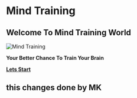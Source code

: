 # Mind Training 


## Welcome To Mind Training World 

![Mind Training](https://i1.wp.com/www.drperlmutter.com/wp-content/uploads/2017/06/Test-Your-Brain-Quiz-Perlmutter-1.png?fit=1200%2C630&ssl=1)


**Your Better Chance To Train Your Brain**

**[Lets Start](https://khasawneh07.github.io/reading-notes/growth-mindset)**


## this changes done by MK